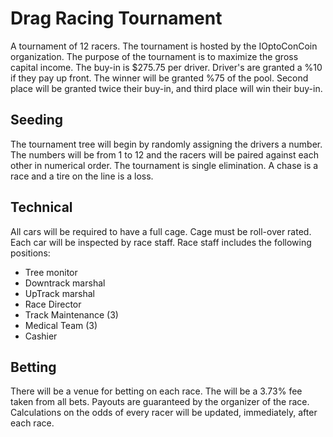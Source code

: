 # Drag Racing Tournament

A tournament of 12 racers.  The tournament is hosted by the IOptoConCoin organization.  The purpose of the tournament is to maximize the gross capital income.  The buy-in is $275.75 per driver.  Driver's are granted a %10 if they pay up front.  The winner will be granted %75 of the pool.  Second place will be granted twice their buy-in, and third place will win their buy-in.  


## Seeding

The tournament tree will begin by randomly assigning the drivers a number.  The numbers will be from 1 to 12 and the racers will be paired against each other in numerical order.  The tournament is single elimination.  A chase is a race and a tire on the line is a loss.  


## Technical

All cars will be required to have a full cage.  Cage must be roll-over rated.  Each car will be inspected by race staff.  Race staff includes the following positions:

-   Tree monitor
-   Downtrack marshal
-   UpTrack marshal
-   Race Director
-   Track Maintenance (3)
-   Medical Team (3)
-   Cashier


## Betting

There will be a venue for betting on each race.  The will be a 3.73% fee taken from all bets.  Payouts are guaranteed by the organizer of the race.  Calculations on the odds of every racer will be updated, immediately, after each race.  

